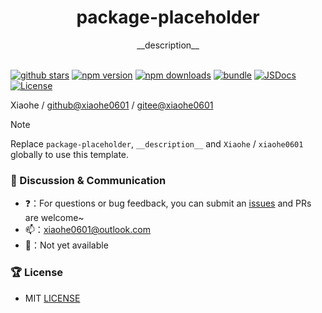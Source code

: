 <div align="center">
  <h1>package-placeholder</h1>
  <span>__description__</span>
</div>

<br>

[![github stars][github-stars-src]][github-stars-href]
[![npm version][npm-version-src]][npm-version-href]
[![npm downloads][npm-downloads-src]][npm-downloads-href]
[![bundle][bundle-src]][bundle-href]
[![JSDocs][jsdocs-src]][jsdocs-href]
[![License][license-src]][license-href]

Xiaohe / [github@xiaohe0601](https://github.com/xiaohe0601) / [gitee@xiaohe0601](https://gitee.com/xiaohe0601)

> [!NOTE]
> Replace `package-placeholder`, `__description__` and `Xiaohe` / `xiaohe0601` globally to use this template.

### 🐶 Discussion & Communication

- ❓：For questions or bug feedback, you can submit an [issues](https://github.com/xiaohe0601/package-placeholder/issues)
  and PRs are welcome~
- 📫：[xiaohe0601@outlook.com](mailto:xiaohe0601@outlook.com)
- 🐧：Not yet available

### 🏆 License

- MIT [LICENSE](./LICENSE)

<!-- Badges -->

[github-stars-src]: https://img.shields.io/github/stars/xiaohe0601/package-placeholder?style=flat&colorA=080f12&colorB=1fa669&logo=GitHub

[github-stars-href]: https://github.com/xiaohe0601/package-placeholder

[npm-version-src]: https://img.shields.io/npm/v/package-placeholder?style=flat&colorA=080f12&colorB=1fa669

[npm-version-href]: https://npmjs.com/package/package-placeholder

[npm-downloads-src]: https://img.shields.io/npm/dm/package-placeholder?style=flat&colorA=080f12&colorB=1fa669

[npm-downloads-href]: https://npmjs.com/package/package-placeholder

[bundle-src]: https://img.shields.io/bundlephobia/minzip/package-placeholder?style=flat&colorA=080f12&colorB=1fa669&label=minzip

[bundle-href]: https://bundlephobia.com/result?p=package-placeholder

[jsdocs-src]: https://img.shields.io/badge/jsdocs-reference-080f12?style=flat&colorA=080f12&colorB=1fa669

[jsdocs-href]: https://www.jsdocs.io/package/package-placeholder

[license-src]: https://img.shields.io/github/license/xiaohe0601/package-placeholder.svg?style=flat&colorA=080f12&colorB=1fa669

[license-href]: https://github.com/xiaohe0601/package-placeholder/blob/main/LICENSE
